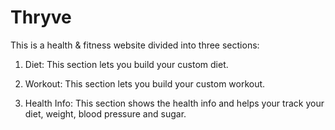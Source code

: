 # Thryve
This is a health & fitness website divided into three sections:
1. Diet:
This section lets you build your custom diet.

2. Workout:
This section lets you build your custom workout.

3. Health Info:
This section shows the health info and helps your track your diet, weight, blood pressure and sugar.
